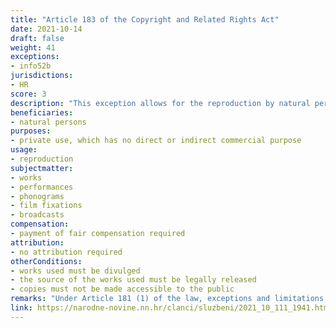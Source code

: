 ```yaml
---
title: "Article 183 of the Copyright and Related Rights Act"
date: 2021-10-14
draft: false
weight: 41
exceptions:
- info52b
jurisdictions:
- HR
score: 3
description: "This exception allows for the reproduction by natural persons of copyrighted works on any medium, as well as as a photocopy, from a legally released source, for private use, which has no direct or indirect commercial purpose and does not involve making the work accessible to the public. Rightsholders are entitled to an appropriate fee from the sale of blank sound, image or text carriers and audio and visual recording and photocopying devices." 
beneficiaries:
- natural persons
purposes: 
- private use, which has no direct or indirect commercial purpose
usage:
- reproduction
subjectmatter:
- works 
- performances
- phonograms
- film fixations
- broadcasts
compensation:
- payment of fair compensation required
attribution: 
- no attribution required
otherConditions: 
- works used must be divulged
- the source of the works used must be legally released
- copies must not be made accessible to the public
remarks: "Under Article 181 (1) of the law, exceptions and limitations apply to both works (which must be divulged) and other subject-matter, subject to related rights. Article 181 (2) contains the requirements of the 3-step test.<br /><br />Art. 185 (1) expressly states that articles 183 and 184 apply mutatis mutandis to performers, phonogram producers, audiovisual producers and publishers of information publications.<br /><br />As per art.185(3), 'irrespective of the fact that they do not have their own exclusive right of reproduction, publishers of written editions have their own right to appropriate compensation for reproduction of their editions for private use'. Under art.185 (4) this 'right to appropriate compensation' last for 50 years from the lawful publication of the work, counting from 1 January of the year immediately following the year of publication."
link: https://narodne-novine.nn.hr/clanci/sluzbeni/2021_10_111_1941.html?fbclid=IwAR0MqXwMhX8bMoETnGphIX3BGU0eq4_8s9B0rGMclSpPj52yxWFIEZlTR3c
---
```

